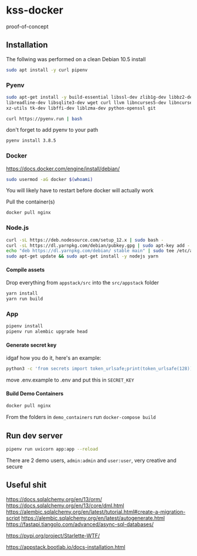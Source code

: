 # kss-docker

proof-of-concept

## Installation

The follwing was performed on a clean Debian 10.5 install

```bash
sudo apt install -y curl pipenv
```

### Pyenv

```bash
sudo apt-get install -y build-essential libssl-dev zlib1g-dev libbz2-dev \
libreadline-dev libsqlite3-dev wget curl llvm libncurses5-dev libncursesw5-dev \
xz-utils tk-dev libffi-dev liblzma-dev python-openssl git

curl https://pyenv.run | bash
```

don't forget to add pyenv to your path

```bash
pyenv install 3.8.5
```

### Docker

https://docs.docker.com/engine/install/debian/

```bash
sudo usermod -aG docker $(whoami)
```

You will likely have to restart before docker will actually work

Pull the container(s)
```bash
docker pull nginx
```

### Node.js

```bash
curl -sL https://deb.nodesource.com/setup_12.x | sudo bash -
curl -sL https://dl.yarnpkg.com/debian/pubkey.gpg | sudo apt-key add -
echo "deb https://dl.yarnpkg.com/debian/ stable main" | sudo tee /etc/apt/sources.list.d/yarn.list
sudo apt-get update && sudo apt-get install -y nodejs yarn
```

#### Compile assets

Drop everything from `appstack/src` into the `src/appstack` folder

```bash
yarn install
yarn run build
```

### App

```bash
pipenv install
pipenv run alembic upgrade head
```

#### Generate secret key

idgaf how you do it, here's an example:

```bash
python3 -c 'from secrets import token_urlsafe;print(token_urlsafe(128))'
```

move .env.example to .env and put this in `SECRET_KEY`

#### Build Demo Containers

```bash
docker pull nginx
```

From the folders in `demo_containers` run `docker-compose build`

## Run dev server

```bash
pipenv run uvicorn app:app --reload
```

There are 2 demo users, `admin:admin` and `user:user`, very creative and secure

## Useful shit

https://docs.sqlalchemy.org/en/13/orm/
https://docs.sqlalchemy.org/en/13/core/dml.html
https://alembic.sqlalchemy.org/en/latest/tutorial.html#create-a-migration-script
https://alembic.sqlalchemy.org/en/latest/autogenerate.html
https://fastapi.tiangolo.com/advanced/async-sql-databases/

https://pypi.org/project/Starlette-WTF/

https://appstack.bootlab.io/docs-installation.html
